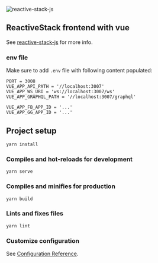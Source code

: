 ![reactive-stack-js](https://avatars0.githubusercontent.com/u/72337471?s=75)

## ReactiveStack frontend with vue

See [reactive-stack-js](https://github.com/reactive-stack-js) for more info.

### env file

Make sure to add ```.env``` file with following content populated:

```properties
PORT = 3008
VUE_APP_API_PATH = '//localhost:3007'
VUE_APP_WS_URI = 'ws://localhost:3007/ws'
VUE_APP_GRAPHQL_PATH = '//localhost:3007/graphql'

VUE_APP_FB_APP_ID = '...'
VUE_APP_GG_APP_ID = '...'
```

## Project setup

```shellsession
yarn install
```

### Compiles and hot-reloads for development

```shellsession
yarn serve
```

### Compiles and minifies for production

```shellsession
yarn build
```

### Lints and fixes files

```shellsession
yarn lint
```

### Customize configuration

See [Configuration Reference](https://cli.vuejs.org/config/).
